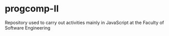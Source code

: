 # progcomp-II
Repository used to carry out activities mainly in JavaScript at the Faculty of Software Engineering
